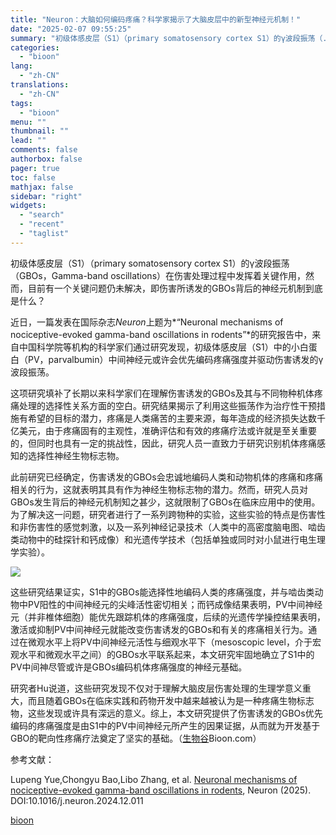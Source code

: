 ```yaml
---
title: "Neuron：大脑如何编码疼痛？科学家揭示了大脑皮层中的新型神经元机制！"
date: "2025-02-07 09:55:25"
summary: "初级体感皮层（S1）（primary somatosensory cortex S1）的γ波段振荡（..."
categories:
  - "bioon"
lang:
  - "zh-CN"
translations:
  - "zh-CN"
tags:
  - "bioon"
menu: ""
thumbnail: ""
lead: ""
comments: false
authorbox: false
pager: true
toc: false
mathjax: false
sidebar: "right"
widgets:
  - "search"
  - "recent"
  - "taglist"
---
```


初级体感皮层（S1）（primary somatosensory cortex S1）的γ波段振荡（GBOs，Gamma-band oscillations）在伤害处理过程中发挥着关键作用，然而，目前有一个关键问题仍未解决，即伤害所诱发的GBOs背后的神经元机制到底是什么？

近日，一篇发表在国际杂志*Neuron*上题为*“Neuronal mechanisms of nociceptive-evoked gamma-band oscillations in rodents”*的研究报告中，来自中国科学院等机构的科学家们通过研究发现，初级体感皮层（S1）中的小白蛋白（PV，parvalbumin）中间神经元或许会优先编码疼痛强度并驱动伤害诱发的γ波段振荡。

这项研究填补了长期以来科学家们在理解伤害诱发的GBOs及其与不同物种机体疼痛处理的选择性关系方面的空白。研究结果揭示了利用这些振荡作为治疗性干预措施有希望的目标的潜力，疼痛是人类痛苦的主要来源，每年造成的经济损失达数千亿美元，由于疼痛固有的主观性，准确评估和有效的疼痛疗法或许就是至关重要的，但同时也具有一定的挑战性，因此，研究人员一直致力于研究识别机体疼痛感知的选择性神经生物标志物。

此前研究已经确定，伤害诱发的GBOs会忠诚地编码人类和动物机体的疼痛和疼痛相关的行为，这就表明其具有作为神经生物标志物的潜力。然而，研究人员对GBOs发生背后的神经元机制知之甚少，这就限制了GBOs在临床应用中的使用。为了解决这一问题，研究者进行了一系列跨物种的实验，这些实验的特点是伤害性和非伤害性的感觉刺激，以及一系列神经记录技术（人类中的高密度脑电图、啮齿类动物中的硅探针和钙成像）和光遗传学技术（包括单独或同时对小鼠进行电生理学实验）。

![](https://img.medsci.cn/bioon-com/20250205/1738745296505_1938376.png)

这些研究结果证实，S1中的GBOs能选择性地编码人类的疼痛强度，并与啮齿类动物中PV阳性的中间神经元的尖峰活性密切相关；而钙成像结果表明，PV中间神经元（并非椎体细胞）能优先跟踪机体的疼痛强度，后续的光遗传学操控结果表明，激活或抑制PV中间神经元就能改变伤害诱发的GBOs和有关的疼痛相关行为。通过在微观水平上将PV中间神经元活性与细观水平下（mesoscopic level，介于宏观水平和微观水平之间）的GBOs水平联系起来，本文研究牢固地确立了S1中的PV中间神尽管或许是GBOs编码机体疼痛强度的神经元基础。

研究者Hu说道，这些研究发现不仅对于理解大脑皮层伤害处理的生理学意义重大，而且随着GBOs在临床实践和药物开发中越来越被认为是一种疼痛生物标志物，这些发现或许具有深远的意义。综上，本文研究提供了伤害诱发的GBOs优先编码的疼痛强度是由S1中的PV中间神经元所产生的因果证据，从而就为开发基于GBO的靶向性疼痛疗法奠定了坚实的基础。（[生物谷](https://www.bioon.com)Bioon.com）

参考文献：

Lupeng Yue,Chongyu Bao,Libo Zhang, et al. [Neuronal mechanisms of nociceptive-evoked gamma-band oscillations in rodents](https://www.cell.com/neuron/abstract/S0896-6273(24)00910-3), Neuron (2025). DOI:10.1016/j.neuron.2024.12.011

[bioon](http://news.bioon.com/article/a6e68621037e.html)
